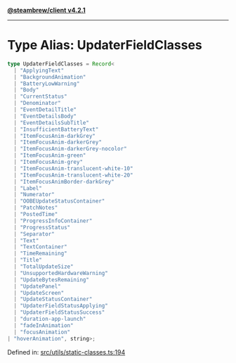 [**@steambrew/client v4.2.1**](../README.md)

***

# Type Alias: UpdaterFieldClasses

```ts
type UpdaterFieldClasses = Record<
  | "ApplyingText"
  | "BackgroundAnimation"
  | "BatteryLowWarning"
  | "Body"
  | "CurrentStatus"
  | "Denominator"
  | "EventDetailTitle"
  | "EventDetailsBody"
  | "EventDetailsSubTitle"
  | "InsufficientBatteryText"
  | "ItemFocusAnim-darkGrey"
  | "ItemFocusAnim-darkerGrey"
  | "ItemFocusAnim-darkerGrey-nocolor"
  | "ItemFocusAnim-green"
  | "ItemFocusAnim-grey"
  | "ItemFocusAnim-translucent-white-10"
  | "ItemFocusAnim-translucent-white-20"
  | "ItemFocusAnimBorder-darkGrey"
  | "Label"
  | "Numerator"
  | "OOBEUpdateStatusContainer"
  | "PatchNotes"
  | "PostedTime"
  | "ProgressInfoContainer"
  | "ProgressStatus"
  | "Separator"
  | "Text"
  | "TextContainer"
  | "TimeRemaining"
  | "Title"
  | "TotalUpdateSize"
  | "UnsupportedHardwareWarning"
  | "UpdateBytesRemaining"
  | "UpdatePanel"
  | "UpdateScreen"
  | "UpdateStatusContainer"
  | "UpdaterFieldStatusApplying"
  | "UpdaterFieldStatusSuccess"
  | "duration-app-launch"
  | "fadeInAnimation"
  | "focusAnimation"
| "hoverAnimation", string>;
```

Defined in: [src/utils/static-classes.ts:194](https://github.com/shdwmtr/plugutil/blob/b52230e3bd417b9353d983856323dee8a90c4f70/client/src/utils/static-classes.ts#L194)

